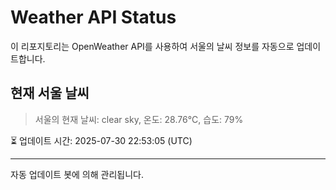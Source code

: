 
# Weather API Status

이 리포지토리는 OpenWeather API를 사용하여 서울의 날씨 정보를 자동으로 업데이트합니다.

## 현재 서울 날씨
> 서울의 현재 날씨: clear sky, 온도: 28.76°C, 습도: 79%

⏳ 업데이트 시간: 2025-07-30 22:53:05 (UTC)

---
자동 업데이트 봇에 의해 관리됩니다.
